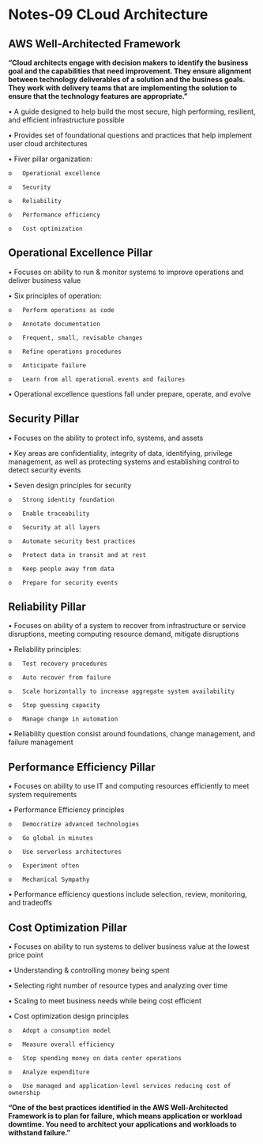 # Notes-09 CLoud Architecture 

## AWS Well-Architected Framework

**“Cloud architects engage with decision makers to identify the business goal and the capabilities that need improvement. They ensure alignment between technology deliverables of a solution and the business goals. They work with delivery teams that are implementing the solution to ensure that the technology features are appropriate.”**

•	A guide designed to help build the most secure, high performing, resilient, and efficient infrastructure possible

•	Provides set of foundational questions and practices that help implement user cloud architectures 

•	Fiver pillar organization: 

    o	Operational excellence

    o	Security 

    o	Reliability 

    o	Performance efficiency 

    o	Cost optimization 

## Operational Excellence Pillar

•	Focuses on ability to run & monitor systems to improve operations and deliver business value

•	Six principles of operation: 

    o	Perform operations as code 

    o	Annotate documentation 

    o	Frequent, small, revisable changes 

    o	Refine operations procedures 

    o	Anticipate failure 

    o	Learn from all operational events and failures

•	Operational excellence questions fall under prepare, operate, and evolve 

## Security Pillar 

•	Focuses on the ability to protect info, systems, and assets 

•	Key areas are confidentiality, integrity of data, identifying, privilege management, as well as protecting systems and 
establishing control to detect security events 

•	Seven design principles for security 
  
    o	Strong identity foundation 

    o	Enable traceability 

    o	Security at all layers 

    o	Automate security best practices 

    o	Protect data in transit and at rest 

    o	Keep people away from data 

    o	Prepare for security events 

## Reliability Pillar 

•	Focuses on ability of a system to recover from infrastructure or service disruptions, meeting computing resource demand, mitigate disruptions

•	Reliability principles: 

    o	Test recovery procedures 

    o	Auto recover from failure 

    o	Scale horizontally to increase aggregate system availability 

    o	Stop guessing capacity 

    o	Manage change in automation 

•	Reliability question consist around foundations, change management, and failure management

## Performance Efficiency Pillar 

•	Focuses on ability to use IT and computing resources efficiently to meet system requirements 

•	Performance Efficiency principles 

    o	Democratize advanced technologies 

    o	Go global in minutes 

    o	Use serverless architectures 

    o	Experiment often 

    o	Mechanical Sympathy 

•	Performance efficiency questions include selection, review, monitoring, and tradeoffs

## Cost Optimization Pillar

•	Focuses on ability to run systems to deliver business value at the lowest price point 

•	Understanding & controlling money being spent 

•	Selecting right number of resource types and analyzing over time 

•	Scaling to meet business needs while being cost efficient 

•	Cost optimization design principles 

    o	Adopt a consumption model 

    o	Measure overall efficiency 

    o	Stop spending money on data center operations 

    o	Analyze expenditure 

    o	Use managed and application-level services reducing cost of ownership 

**“One of the best practices identified in the AWS Well-Architected Framework is to plan for failure, which means application or workload downtime. You need to architect your applications and workloads to withstand failure.”** 
